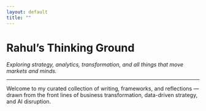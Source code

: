 ```yaml
---
layout: default
title: ""
---
```


# Rahul’s Thinking Ground

_Exploring strategy, analytics, transformation, and all things that move markets and minds._

---

Welcome to my curated collection of writing, frameworks, and reflections — drawn from the front lines of business transformation, data-driven strategy, and AI disruption.
